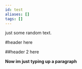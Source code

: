 ```yaml
---
id: test
aliases: []
tags: []
---
```


just some random text.

#header here

##header 2 here

**Now im just typing up a paragraph**
